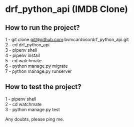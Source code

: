 # drf_python_api (IMDB Clone)

## How to run the project? 
1 - git clone git@github.com:bvmcardoso/drf_python_api.git <br/>
2 - cd drf_python_api <br/>
3 - pipenv shell <br/>
4 - pipenv install <br/>
5 - cd watchmate <br/>
6 - python manage.py migrate <br/>
7 - python manage.py runserver <br/>


## How to test the project?
1 - pipenv shell <br/>
2 - cd watchmate <br/>
3 - python manage.py test <br/>


Any doubts, please ping me. <br/> 
